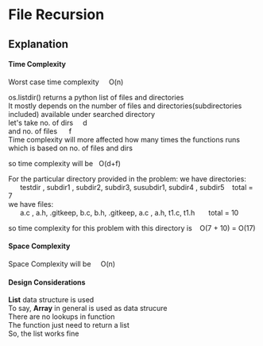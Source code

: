 # File Recursion
## Explanation
#### Time Complexity
Worst case time complexity  &nbsp;&nbsp;&nbsp;  O(n)

os.listdir()  returns a python list of files and directories  
It mostly depends on the number of files and directories(subdirectories included) available under searched  directory  
let's take no. of dirs    &nbsp;&nbsp;&nbsp;  d  
and no. of files      &nbsp;&nbsp;&nbsp;&nbsp;  f  
Time complexity will more affected how many times the functions runs  
which is based on no. of files and dirs  
  
so time complexity will be &nbsp; O(d+f)  


For the particular directory provided in the problem:
we have directories:  
&nbsp;&nbsp;&nbsp;&nbsp;&nbsp; testdir , subdir1 , subdir2, subdir3, susubdir1, subdir4 , subdir5  &nbsp;&nbsp;  total = 7  
we have files:  
&nbsp;&nbsp;&nbsp;&nbsp;&nbsp; a.c , a.h, .gitkeep, b.c, b.h, .gitkeep,  a.c ,  a.h, t1.c, t1.h    &nbsp;&nbsp;&nbsp;&nbsp;&nbsp;  total = 10  
  

so time complexity for this problem with this directory is &nbsp;&nbsp;    O(7 + 10) = O(17)  
  

#### Space Complexity
Space Complexity will be &nbsp; &nbsp; O(n)  
  

#### Design Considerations
**List**  data structure is used  
To say,  **Array** in general is used as data strucure   
There are no lookups in function  
The function just need to return a list  
So, the list works fine  
  
  


